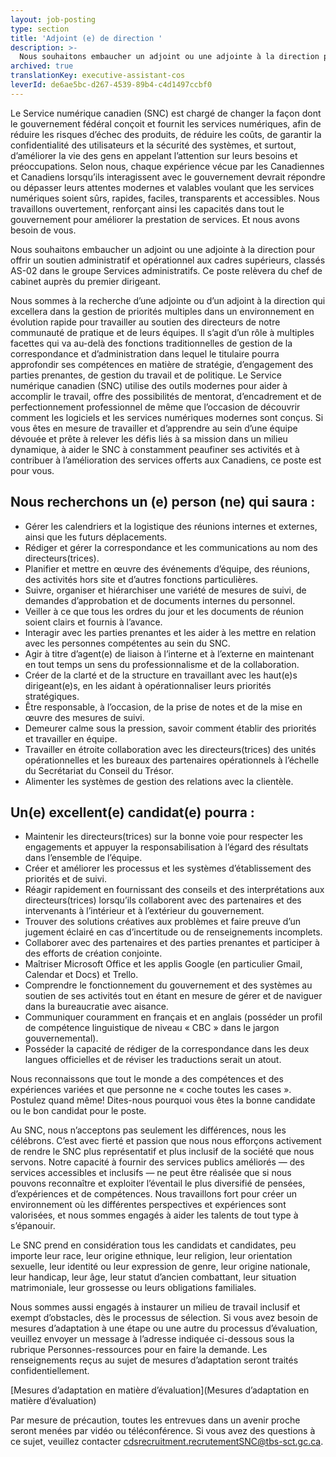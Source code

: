 ```yaml
---
layout: job-posting
type: section
title: 'Adjoint (e) de direction '
description: >-
  Nous souhaitons embaucher un adjoint ou une adjointe à la direction pour offrir un soutien administratif et opérationnel aux cadres supérieurs, classés AS-02 dans le groupe Services administratifs. Ce poste relèvera du chef de cabinet auprès du premier dirigeant.
archived: true
translationKey: executive-assistant-cos
leverId: de6ae5bc-d267-4539-89b4-c4d1497ccbf0
---
```


Le Service numérique canadien (SNC) est chargé de changer la façon dont le gouvernement fédéral conçoit et fournit les services numériques, afin de réduire les risques d’échec des produits, de réduire les coûts, de garantir la confidentialité des utilisateurs et la sécurité des systèmes, et surtout, d’améliorer la vie des gens en appelant l’attention sur leurs besoins et préoccupations. Selon nous, chaque expérience vécue par les Canadiennes et Canadiens lorsqu’ils interagissent avec le gouvernement devrait répondre ou dépasser leurs attentes modernes et valables voulant que les services numériques soient sûrs, rapides, faciles, transparents et accessibles. Nous travaillons ouvertement, renforçant ainsi les capacités dans tout le gouvernement pour améliorer la prestation de services. Et nous avons besoin de vous.

Nous souhaitons embaucher un adjoint ou une adjointe à la direction pour offrir un soutien administratif et opérationnel aux cadres supérieurs, classés AS-02 dans le groupe Services administratifs. Ce poste relèvera du chef de cabinet auprès du premier dirigeant.

Nous sommes à la recherche d’une adjointe ou d’un adjoint à la direction qui excellera dans la gestion de priorités multiples dans un environnement en évolution rapide pour travailler au soutien des directeurs de notre communauté de pratique et de leurs équipes. Il s’agit d’un rôle à multiples facettes qui va au-delà des fonctions traditionnelles de gestion de la correspondance et d’administration dans lequel le titulaire pourra approfondir ses compétences en matière de stratégie, d’engagement des parties prenantes, de gestion du travail et de politique. Le Service numérique canadien (SNC) utilise des outils modernes pour aider à accomplir le travail, offre des possibilités de mentorat, d’encadrement et de perfectionnement professionnel de même que l’occasion de découvrir comment les logiciels et les services numériques modernes sont conçus. Si vous êtes en mesure de travailler et d’apprendre au sein d’une équipe dévouée et prête à relever les défis liés à sa mission dans un milieu dynamique, à aider le SNC à constamment peaufiner ses activités et à contribuer à l’amélioration des services offerts aux Canadiens, ce poste est pour vous.

## Nous recherchons un (e) person (ne) qui saura :
- Gérer les calendriers et la logistique des réunions internes et externes, ainsi que les futurs déplacements.
- Rédiger et gérer la correspondance et les communications au nom des directeurs(trices).
- Planifier et mettre en œuvre des événements d’équipe, des réunions, des activités hors site et d’autres fonctions particulières.
- Suivre, organiser et hiérarchiser une variété de mesures de suivi, de demandes d’approbation et de documents internes du personnel.
- Veiller à ce que tous les ordres du jour et les documents de réunion soient clairs et fournis à l’avance.
- Interagir avec les parties prenantes et les aider à les mettre en relation avec les personnes compétentes au sein du SNC.
- Agir à titre d’agent(e) de liaison à l’interne et à l’externe en maintenant en tout temps un sens du professionnalisme et de la collaboration.
- Créer de la clarté et de la structure en travaillant avec les haut(e)s dirigeant(e)s, en les aidant à opérationnaliser leurs priorités stratégiques.
- Être responsable, à l’occasion, de la prise de notes et de la mise en œuvre des mesures de suivi.
- Demeurer calme sous la pression, savoir comment établir des priorités et travailler en équipe.
- Travailler en étroite collaboration avec les directeurs(trices) des unités opérationnelles et les bureaux des partenaires opérationnels à l’échelle du Secrétariat du Conseil du Trésor.
- Alimenter les systèmes de gestion des relations avec la clientèle.

## Un(e) excellent(e) candidat(e) pourra :
- Maintenir les directeurs(trices) sur la bonne voie pour respecter les engagements et appuyer la responsabilisation à l’égard des résultats dans l’ensemble de l’équipe.
- Créer et améliorer les processus et les systèmes d’établissement des priorités et de suivi.
- Réagir rapidement en fournissant des conseils et des interprétations aux directeurs(trices) lorsqu’ils collaborent avec des partenaires et des intervenants à l’intérieur et à l’extérieur du gouvernement.
- Trouver des solutions créatives aux problèmes et faire preuve d’un jugement éclairé en cas d’incertitude ou de renseignements incomplets.
- Collaborer avec des partenaires et des parties prenantes et participer à des efforts de création conjointe.
- Maîtriser Microsoft Office et les applis Google (en particulier Gmail, Calendar et Docs) et Trello.
- Comprendre le fonctionnement du gouvernement et des systèmes au soutien de ses activités tout en étant en mesure de gérer et de naviguer dans la bureaucratie avec aisance.
- Communiquer couramment en français et en anglais (posséder un profil de compétence linguistique de niveau « CBC » dans le jargon gouvernemental).
- Posséder la capacité de rédiger de la correspondance dans les deux langues officielles et de réviser les traductions serait un atout.

Nous reconnaissons que tout le monde a des compétences et des expériences variées et que personne ne « coche toutes les cases ». Postulez quand même! Dites-nous pourquoi vous êtes la bonne candidate ou le bon candidat pour le poste.

Au SNC, nous n’acceptons pas seulement les différences, nous les célébrons. C’est avec fierté et passion que nous nous efforçons activement de rendre le SNC plus représentatif et plus inclusif de la société que nous servons. Notre capacité à fournir des services publics améliorés — des services accessibles et inclusifs — ne peut être réalisée que si nous pouvons reconnaître et exploiter l’éventail le plus diversifié de pensées, d’expériences et de compétences. Nous travaillons fort pour créer un environnement où les différentes perspectives et expériences sont valorisées, et nous sommes engagés à aider les talents de tout type à s’épanouir.

Le SNC prend en considération tous les candidats et candidates, peu importe leur race, leur origine ethnique, leur religion, leur orientation sexuelle, leur identité ou leur expression de genre, leur origine nationale, leur handicap, leur âge, leur statut d’ancien combattant, leur situation matrimoniale, leur grossesse ou leurs obligations familiales.

Nous sommes aussi engagés à instaurer un milieu de travail inclusif et exempt d’obstacles, dès le processus de sélection. Si vous avez besoin de mesures d’adaptation à une étape ou une autre du processus d’évaluation, veuillez envoyer un message à l’adresse indiquée ci-dessous sous la rubrique Personnes-ressources pour en faire la demande. Les renseignements reçus au sujet de mesures d’adaptation seront traités confidentiellement.

[Mesures d’adaptation en matière d’évaluation](Mesures d’adaptation en matière d’évaluation)

Par mesure de précaution, toutes les entrevues dans un avenir proche seront menées par vidéo ou téléconférence. Si vous avez des questions à ce sujet, veuillez contacter [cdsrecruitment.recrutementSNC@tbs-sct.gc.ca](cdsrecruitment.recrutementSNC@tbs-sct.gc.ca).

